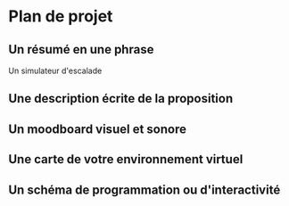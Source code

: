 # Plan de projet

## Un résumé en une phrase 
Un simulateur d'escalade


## Une description écrite de la proposition 
## Un moodboard visuel et sonore 
## Une carte de votre environnement virtuel 
## Un schéma de programmation ou d'interactivité
